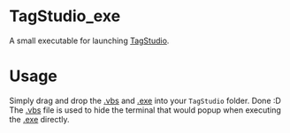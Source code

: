 # TagStudio_exe
 A small executable for launching [TagStudio](https://github.com/CyanVoxel/TagStudio).

# Usage
Simply drag and drop the [.vbs](hide_bat.vbs) and [.exe](TagStudio_exe.exe) into your `TagStudio` folder. Done :D  
The [.vbs](hide_bat.vbs) file is used to hide the terminal that would popup when executing the [.exe](TagStudio_exe.exe) directly.
